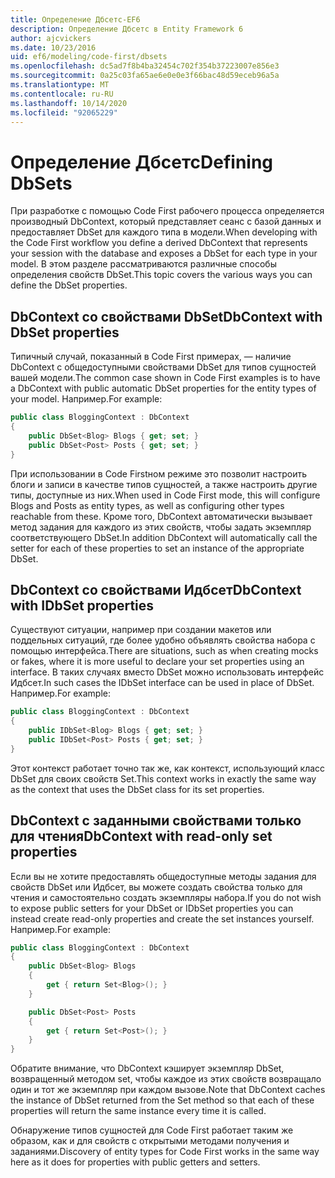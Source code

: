 ```yaml
---
title: Определение Дбсетс-EF6
description: Определение Дбсетс в Entity Framework 6
author: ajcvickers
ms.date: 10/23/2016
uid: ef6/modeling/code-first/dbsets
ms.openlocfilehash: dc5ad7f8b4ba32454c702f354b37223007e856e3
ms.sourcegitcommit: 0a25c03fa65ae6e0e0e3f66bac48d59eceb96a5a
ms.translationtype: MT
ms.contentlocale: ru-RU
ms.lasthandoff: 10/14/2020
ms.locfileid: "92065229"
---
```

# <a name="defining-dbsets"></a><span data-ttu-id="99afa-103">Определение Дбсетс</span><span class="sxs-lookup"><span data-stu-id="99afa-103">Defining DbSets</span></span>
<span data-ttu-id="99afa-104">При разработке с помощью Code First рабочего процесса определяется производный DbContext, который представляет сеанс с базой данных и предоставляет DbSet для каждого типа в модели.</span><span class="sxs-lookup"><span data-stu-id="99afa-104">When developing with the Code First workflow you define a derived DbContext that represents your session with the database and exposes a DbSet for each type in your model.</span></span> <span data-ttu-id="99afa-105">В этом разделе рассматриваются различные способы определения свойств DbSet.</span><span class="sxs-lookup"><span data-stu-id="99afa-105">This topic covers the various ways you can define the DbSet properties.</span></span>  

## <a name="dbcontext-with-dbset-properties"></a><span data-ttu-id="99afa-106">DbContext со свойствами DbSet</span><span class="sxs-lookup"><span data-stu-id="99afa-106">DbContext with DbSet properties</span></span>  

<span data-ttu-id="99afa-107">Типичный случай, показанный в Code First примерах, — наличие DbContext с общедоступными свойствами DbSet для типов сущностей вашей модели.</span><span class="sxs-lookup"><span data-stu-id="99afa-107">The common case shown in Code First examples is to have a DbContext with public automatic DbSet properties for the entity types of your model.</span></span> <span data-ttu-id="99afa-108">Например.</span><span class="sxs-lookup"><span data-stu-id="99afa-108">For example:</span></span>  

``` csharp
public class BloggingContext : DbContext
{
    public DbSet<Blog> Blogs { get; set; }
    public DbSet<Post> Posts { get; set; }
}
```  

<span data-ttu-id="99afa-109">При использовании в Code Firstном режиме это позволит настроить блоги и записи в качестве типов сущностей, а также настроить другие типы, доступные из них.</span><span class="sxs-lookup"><span data-stu-id="99afa-109">When used in Code First mode, this will configure Blogs and Posts as entity types, as well as configuring other types reachable from these.</span></span> <span data-ttu-id="99afa-110">Кроме того, DbContext автоматически вызывает метод задания для каждого из этих свойств, чтобы задать экземпляр соответствующего DbSet.</span><span class="sxs-lookup"><span data-stu-id="99afa-110">In addition DbContext will automatically call the setter for each of these properties to set an instance of the appropriate DbSet.</span></span>  

## <a name="dbcontext-with-idbset-properties"></a><span data-ttu-id="99afa-111">DbContext со свойствами Идбсет</span><span class="sxs-lookup"><span data-stu-id="99afa-111">DbContext with IDbSet properties</span></span>  

<span data-ttu-id="99afa-112">Существуют ситуации, например при создании макетов или поддельных ситуаций, где более удобно объявлять свойства набора с помощью интерфейса.</span><span class="sxs-lookup"><span data-stu-id="99afa-112">There are situations, such as when creating mocks or fakes, where it is more useful to declare your set properties using an interface.</span></span> <span data-ttu-id="99afa-113">В таких случаях вместо DbSet можно использовать интерфейс Идбсет.</span><span class="sxs-lookup"><span data-stu-id="99afa-113">In such cases the IDbSet interface can be used in place of DbSet.</span></span> <span data-ttu-id="99afa-114">Например.</span><span class="sxs-lookup"><span data-stu-id="99afa-114">For example:</span></span>  

``` csharp
public class BloggingContext : DbContext
{
    public IDbSet<Blog> Blogs { get; set; }
    public IDbSet<Post> Posts { get; set; }
}
```  

<span data-ttu-id="99afa-115">Этот контекст работает точно так же, как контекст, использующий класс DbSet для своих свойств Set.</span><span class="sxs-lookup"><span data-stu-id="99afa-115">This context works in exactly the same way as the context that uses the DbSet class for its set properties.</span></span>  

## <a name="dbcontext-with-read-only-set-properties"></a><span data-ttu-id="99afa-116">DbContext с заданными свойствами только для чтения</span><span class="sxs-lookup"><span data-stu-id="99afa-116">DbContext with read-only set properties</span></span>  

<span data-ttu-id="99afa-117">Если вы не хотите предоставлять общедоступные методы задания для свойств DbSet или Идбсет, вы можете создать свойства только для чтения и самостоятельно создать экземпляры набора.</span><span class="sxs-lookup"><span data-stu-id="99afa-117">If you do not wish to expose public setters for your DbSet or IDbSet properties you can instead create read-only properties and create the set instances yourself.</span></span> <span data-ttu-id="99afa-118">Например.</span><span class="sxs-lookup"><span data-stu-id="99afa-118">For example:</span></span>  

``` csharp
public class BloggingContext : DbContext
{
    public DbSet<Blog> Blogs
    {
        get { return Set<Blog>(); }
    }

    public DbSet<Post> Posts
    {
        get { return Set<Post>(); }
    }
}
```  

<span data-ttu-id="99afa-119">Обратите внимание, что DbContext кэширует экземпляр DbSet, возвращенный методом set, чтобы каждое из этих свойств возвращало один и тот же экземпляр при каждом вызове.</span><span class="sxs-lookup"><span data-stu-id="99afa-119">Note that DbContext caches the instance of DbSet returned from the Set method so that each of these properties will return the same instance every time it is called.</span></span>  

<span data-ttu-id="99afa-120">Обнаружение типов сущностей для Code First работает таким же образом, как и для свойств с открытыми методами получения и заданиями.</span><span class="sxs-lookup"><span data-stu-id="99afa-120">Discovery of entity types for Code First works in the same way here as it does for properties with public getters and setters.</span></span>  
